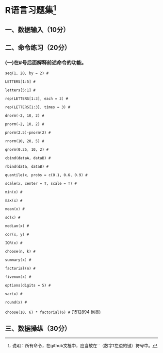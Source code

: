 # R语言习题集[^1]
[^1]:说明：所有命令，在github文档中，应当放在``（数字1左边的键）符号中。


## 一、数据输入（10分）    
## 二、命令练习（20分）
### (一)在#号后面解释前述命令的功能。  

`seq(1, 20, by = 2) #`  

`LETTERS[1:5] #`  

`letters[5:1] #`  

`rep(LETTERS[1:3], each = 3) #`  

`rep(LETTERS[1:3], times = 3) #`  

`dnorm(-2, 10, 2) #`  

`pnorm(-2, 10, 2) #`  

`pnorm(2.5)-pnorm(2) #`  

`rnorm(10, 20, 5) #`  

`qnorm(0.25, 10, 2) #`  

`cbind(dataA, dataB) #`  

`rbind(data, dataB) #`  

`quantile(x, probs = c(0.1, 0.6, 0.9) #`  

`scale(x, center = T, scale = T) #`  

`min(x) #`  

`max(x) #`  

`mean(x) #`  

`sd(x) #`  

`median(x) #`  

`cor(x, y) #`  

`IQR(x) #`  

`choose(n, k) #`  

`summary(x) #`  

`factorial(n) #`  

`fivenum(x) #`  

`options(digits = 5) #`  

`var(x) #`  

`round(x) #`  

`choose(10, 6) * factorial(6) #`
(1512894 尚灵)

## 三、数据操纵（30分）

